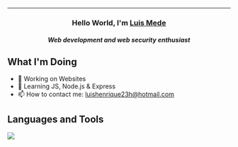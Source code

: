 
---
<h3 align="center">Hello World, I'm <a href="https://github.com/luismede">Luis Mede</a></h3>
<h5 align="center">Web development and web security enthusiast</h5>

## What I'm Doing

- 🔭 Working on Websites
- 🌱 Learning JS, Node.js & Express
- 📫 How to contact me: luishenrique23h@hotmail.com

## Languages and Tools

<p align="left"> <a href="https://github.com/luismede"><img src="https://skillicons.dev/icons?i=vscode,windows,linux,github,git,firebase,css,html,js,nodejs,python"> </a> </p>


